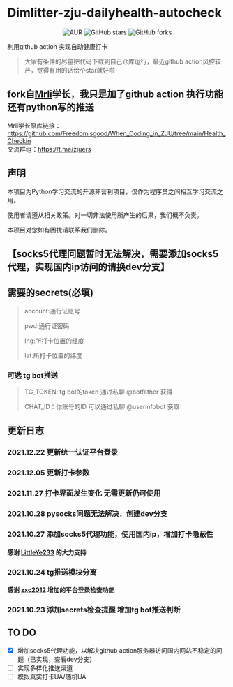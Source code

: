 # Dimlitter-zju-dailyhealth-autocheck
<div style="text-align: center">

 ![AUR](https://img.shields.io/badge/license-MIT%20License%202.0-green.svg)
![GitHub stars](https://img.shields.io/github/stars/Dimlitter/zju-dailyhealth-autocheck.svg?style=social&label=Stars)
![GitHub forks](https://img.shields.io/github/forks/Dimlitter/zju-dailyhealth-autocheck.svg?style=social&label=Fork)

</div>

利用github action 实现自动健康打卡

> 大家有条件的尽量把代码下载到自己仓库运行，最近github action风控较严，觉得有用的话给个star就好啦

## fork自[Mrli](https://github.com/Freedomisgood)学长，我只是加了github action 执行功能 还有python写的推送
Mrli学长原库链接：https://github.com/Freedomisgood/When_Coding_in_ZJU/tree/main/Health_Checkin
<br>交流群组：https://t.me/zjuers </br>
## 声明

本项目为Python学习交流的开源非营利项目，仅作为程序员之间相互学习交流之用。

使用者请遵从相关政策。对一切非法使用所产生的后果，我们概不负责。

本项目对您如有困扰请联系我们删除。

## 【socks5代理问题暂时无法解决，需要添加socks5代理，实现国内ip访问的请换dev分支】

## 需要的secrets(必填)
 
 > account:通行证账号
 > 
 > pwd:通行证密码
 > 
 > lng:所打卡位置的经度
 > 
 > lat:所打卡位置的纬度

### 可选 tg bot推送
 
 >TG_TOKEN: tg bot的token 通过私聊 @botfather 获得
 >
 >CHAT_ID：你账号的ID 可以通过私聊 @userinfobot 获取

## 更新日志 
### 2021.12.22 更新统一认证平台登录
### 2021.12.05 更新打卡参数
### 2021.11.27 打卡界面发生变化 无需更新仍可使用
### 2021.10.28 pysocks问题无法解决，创建dev分支
### 2021.10.27 添加socks5代理功能，使用国内ip，增加打卡隐蔽性
#### 感谢 [LittleYe233](https://github.com/LittleYe233) 的大力支持
### 2021.10.24 tg推送模块分离 
#### 感谢 [zxc2012](https://github.com/zxc2012) 增加的平台登录检查功能
### 2021.10.23 添加secrets检查提醒 增加tg bot推送判断 

## TO DO
 - [x] 增加socks5代理功能，以解决github action服务器访问国内网站不稳定的问题（已实现，查看dev分支）
 - [ ] 实现多样化推送渠道
 - [ ] 模拟真实打卡UA/随机UA
